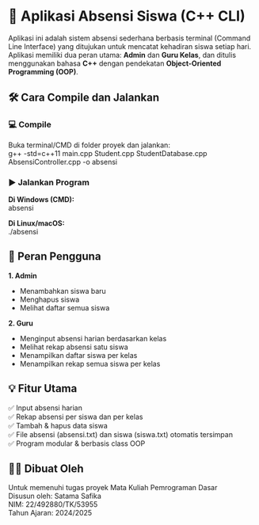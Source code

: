 # 📘 Aplikasi Absensi Siswa (C++ CLI)

Aplikasi ini adalah sistem absensi sederhana berbasis terminal (Command Line Interface) yang ditujukan untuk mencatat kehadiran siswa setiap hari. Aplikasi memiliki dua peran utama: **Admin** dan **Guru Kelas**, dan ditulis menggunakan bahasa **C++** dengan pendekatan **Object-Oriented Programming (OOP)**.

## 🛠️ Cara Compile dan Jalankan

### 💻 Compile

Buka terminal/CMD di folder proyek dan jalankan:  
g++ -std=c++11 main.cpp Student.cpp StudentDatabase.cpp AbsensiController.cpp -o absensi

### ▶️ Jalankan Program
**Di Windows (CMD):**  
absensi

**Di Linux/macOS:**  
./absensi


## 👥 Peran Pengguna
**1. Admin**  
- Menambahkan siswa baru  
- Menghapus siswa  
- Melihat daftar semua siswa  

**2. Guru**  
- Menginput absensi harian berdasarkan kelas  
- Melihat rekap absensi satu siswa  
- Menampilkan daftar siswa per kelas  
- Menampilkan rekap semua siswa per kelas  

## 💡 Fitur Utama  
✅ Input absensi harian  
✅ Rekap absensi per siswa dan per kelas  
✅ Tambah & hapus data siswa  
✅ File absensi (absensi.txt) dan siswa (siswa.txt) otomatis tersimpan  
✅ Program modular & berbasis class OOP  

## 👨‍💻 Dibuat Oleh  
Untuk memenuhi tugas proyek Mata Kuliah Pemrograman Dasar  
Disusun oleh: Satama Safika   
NIM: 22/492880/TK/53955  
Tahun Ajaran: 2024/2025  
